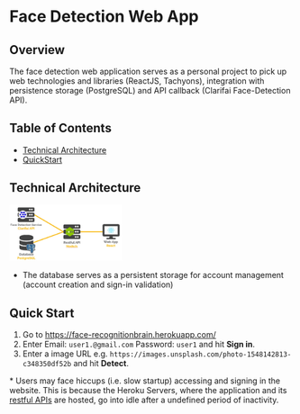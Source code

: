 # Face Detection Web App
## Overview
The face detection web application serves as a personal project to pick up web technologies and libraries (ReactJS, Tachyons), integration with persistence storage (PostgreSQL) and API callback (Clarifai Face-Detection API).

## Table of Contents
- [Technical Architecture](#technical-architecture)
- [QuickStart](#quick-start)

## Technical Architecture
<img src="https://github.com/junrong09/facerecognition/blob/master/docs/imgs/architecture.jpg" alt="architecture" width="200"/>

* The database serves as a persistent storage for account management (account creation and sign-in validation)

## Quick Start
1. Go to https://face-recognitionbrain.herokuapp.com/
1. Enter Email: `user1.@gmail.com` Password: `user1` and hit **Sign in**.
1. Enter a image URL e.g. `https://images.unsplash.com/photo-1548142813-c348350df52b` and hit **Detect**.

\* Users may face hiccups (i.e. slow startup) accessing and signing in the website. This is because the Heroku Servers, where the application and its [restful APIs](https://github.com/junrong09/facerecognition_api/) are hosted, go into idle after a undefined period of inactivity.